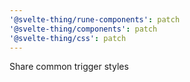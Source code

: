 ```yaml
---
'@svelte-thing/rune-components': patch
'@svelte-thing/components': patch
'@svelte-thing/css': patch
---
```


Share common trigger styles
